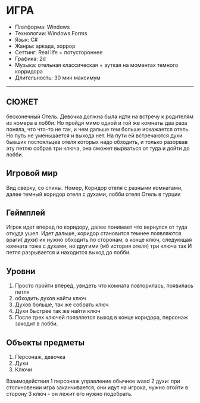 # ИГРА
* Платформа: Windows
* Технологии: Windows Forms
* Язык: C#
* Жанры: аркада, хоррор
* Сеттинг: Real life + потустороннее
* Графика: 2d
* Музыка: отельная классическая + эуткая на моментах темного корридора
* Длительность: 30 мин максимум

----------------
## СЮЖЕТ 
 бесконечный Отель.
Девочка должна была идти на встречу к родителям из номера в лобби. Но пройдя мимо одной и той же комнаты два раза поняла, что что-то не так, и чем дальше тем больше искажается отель. Но путь не уменьшается и выхода нет. На пути ей встречаются духи бывших постояльцев отеля которых надо обходить, и только разорвав эту петлю собрав три ключа, она сможет вырваться от туда и дойти до лобби.

## Игровой мир 

Вид сверху, со спины.
Номер, Коридор отеля с разными комнатами, далее темный коридор отеля с духами, лобби отеля 
Отель в турции 

## Геймплей 
Игрок идет вперед по коридору, далее понимает что вернулся от туда откуда ушел. Идет дальше, коридор становится темнее появляются враги( духи) их нужно обходить по сторонам, в конце ключ, следующая комната тоже с духами, но другими (мб история отеля) три ключа так
И петля разрывается и находится выход до лобби.

## Уровни
 1. Просто пройти вперед, увидеть что комната повторилась, появилась петля 
 2. обходить духов найти ключ 
 3. Духов больше, так же собрать ключ 
 4. Духи быстрее так же найти ключ 
 5. После трех ключей появляется выход в конце коридора, персонаж заходит в лобби.

## Объекты предметы
 1. Персонаж, девочка 
 2. Духи
 3. Ключи


Взаимодействия 
1 персонаж управление обычное wasd
2 духи: при столкновении игра заканчивается, они идут на игрока, нужно отойти в сторону
3 ключ - он лежит его нужно подобрать.
